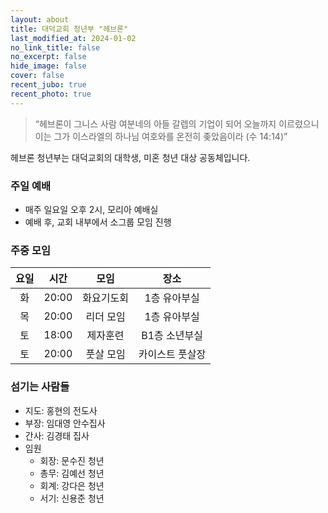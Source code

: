 ```yaml
---
layout: about
title: 대덕교회 청년부 "헤브론"
last_modified_at: 2024-01-02
no_link_title: false
no_excerpt: false
hide_image: false
cover: false
recent_jubo: true
recent_photo: true
---
```


> “헤브론이 그니스 사람 여분네의 아들 갈렙의 기업이 되어 오늘까지 이르렀으니 이는 그가 이스라엘의 하나님 여호와를 온전히 좆았음이라 (수 14:14)”

헤브론 청년부는 대덕교회의 대학생, 미혼 청년 대상 공동체입니다.

### 주일 예배
- 매주 일요일 오후 2시, 모리아 예배실
- 예배 후, 교회 내부에서 소그룹 모임 진행

### 주중 모임

| 요일 | 시간 | 모임 | 장소 |
|:--:|:-----:|:------:|:-------:|
| 화 | 20:00 | 화요기도회 | 1층 유아부실 |
| 목 | 20:00 | 리더 모임 | 1층 유아부실 |
| 토 | 18:00 | 제자훈련 | B1층 소년부실 |
| 토 | 20:00 | 풋살 모임 | 카이스트 풋살장 |

### 섬기는 사람들
  - 지도: 홍현의 전도사
  - 부장: 임대영 안수집사
  - 간사: 김경태 집사
  - 임원
	- 회장: 문수진 청년
	- 총무: 김예선 청년
	- 회계: 강다은 청년
	- 서기: 신용준 청년
